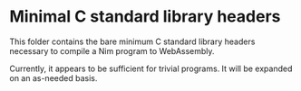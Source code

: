 # Minimal C standard library headers

This folder contains the bare minimum C standard library headers necessary to
compile a Nim program to WebAssembly.

Currently, it appears to be sufficient for trivial programs. It will be expanded
on an as-needed basis.
